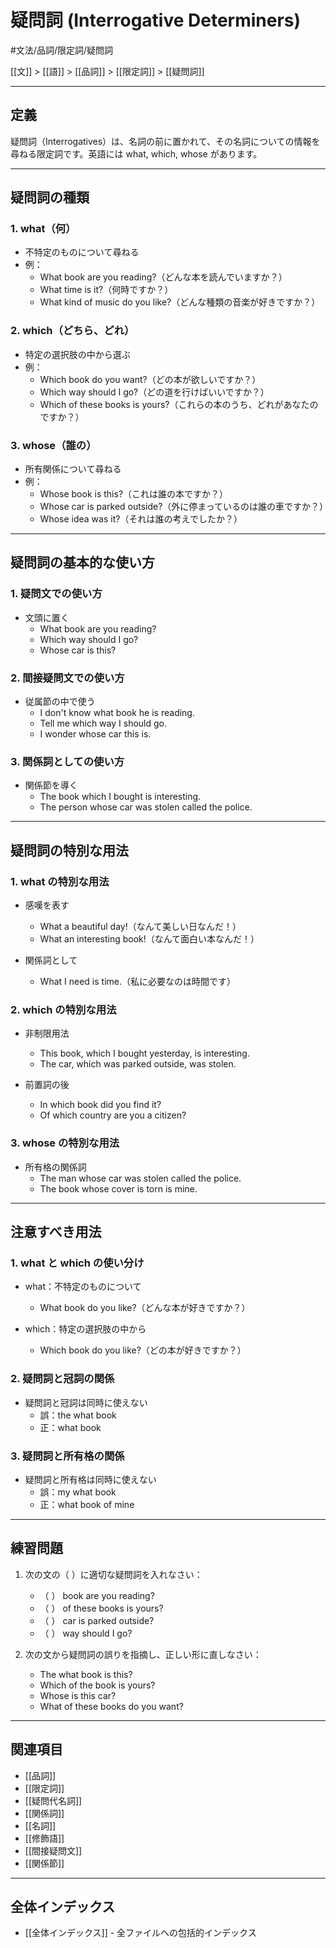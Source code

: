 # 疑問詞 (Interrogative Determiners)

#文法/品詞/限定詞/疑問詞

[[文]] > [[語]] > [[品詞]] > [[限定詞]] > [[疑問詞]]

---

## 定義
疑問詞（Interrogatives）は、名詞の前に置かれて、その名詞についての情報を尋ねる限定詞です。英語には what, which, whose があります。

---

## 疑問詞の種類

### 1. what（何）
- 不特定のものについて尋ねる
- 例：
  - What book are you reading?（どんな本を読んでいますか？）
  - What time is it?（何時ですか？）
  - What kind of music do you like?（どんな種類の音楽が好きですか？）

### 2. which（どちら、どれ）
- 特定の選択肢の中から選ぶ
- 例：
  - Which book do you want?（どの本が欲しいですか？）
  - Which way should I go?（どの道を行けばいいですか？）
  - Which of these books is yours?（これらの本のうち、どれがあなたのですか？）

### 3. whose（誰の）
- 所有関係について尋ねる
- 例：
  - Whose book is this?（これは誰の本ですか？）
  - Whose car is parked outside?（外に停まっているのは誰の車ですか？）
  - Whose idea was it?（それは誰の考えでしたか？）

---

## 疑問詞の基本的な使い方

### 1. 疑問文での使い方
- 文頭に置く
  - What book are you reading?
  - Which way should I go?
  - Whose car is this?

### 2. 間接疑問文での使い方
- 従属節の中で使う
  - I don't know what book he is reading.
  - Tell me which way I should go.
  - I wonder whose car this is.

### 3. 関係詞としての使い方
- 関係節を導く
  - The book which I bought is interesting.
  - The person whose car was stolen called the police.

---

## 疑問詞の特別な用法

### 1. what の特別な用法
- 感嘆を表す
  - What a beautiful day!（なんて美しい日なんだ！）
  - What an interesting book!（なんて面白い本なんだ！）

- 関係詞として
  - What I need is time.（私に必要なのは時間です）

### 2. which の特別な用法
- 非制限用法
  - This book, which I bought yesterday, is interesting.
  - The car, which was parked outside, was stolen.

- 前置詞の後
  - In which book did you find it?
  - Of which country are you a citizen?

### 3. whose の特別な用法
- 所有格の関係詞
  - The man whose car was stolen called the police.
  - The book whose cover is torn is mine.

---

## 注意すべき用法

### 1. what と which の使い分け
- what：不特定のものについて
  - What book do you like?（どんな本が好きですか？）

- which：特定の選択肢の中から
  - Which book do you like?（どの本が好きですか？）

### 2. 疑問詞と冠詞の関係
- 疑問詞と冠詞は同時に使えない
  - 誤：the what book
  - 正：what book

### 3. 疑問詞と所有格の関係
- 疑問詞と所有格は同時に使えない
  - 誤：my what book
  - 正：what book of mine

---

## 練習問題
1. 次の文の（  ）に適切な疑問詞を入れなさい：
   - （  ） book are you reading?
   - （  ） of these books is yours?
   - （  ） car is parked outside?
   - （  ） way should I go?

2. 次の文から疑問詞の誤りを指摘し、正しい形に直しなさい：
   - The what book is this?
   - Which of the book is yours?
   - Whose is this car?
   - What of these books do you want?

---

## 関連項目
- [[品詞]]
- [[限定詞]]
- [[疑問代名詞]]
- [[関係詞]]
- [[名詞]]
- [[修飾語]]
- [[間接疑問文]]
- [[関係節]]

---

## 全体インデックス
- [[全体インデックス]] - 全ファイルへの包括的インデックス 